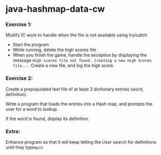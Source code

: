 # java-hashmap-data-cw

### Exercise 1:
Modify IC work to handle when the file is not available using try/catch

- Start the program
- While running, delete the high scores file
- When you finish the game, handle the exception by displaying the message ```High scores file not found. Creating a new High Scores file...```. Create a new file, and log the high score.

### Exercise 2:
Create a prepopulated text file of at least 3 dictionary entries (word, definition).

Write a program that loads the entries into a Hash map, and prompts the user for a word to lookup.

If the word is found, display its definition.

### Extra:
Enhance program so that it will keep letting the User search for definitions until they type```quit```

